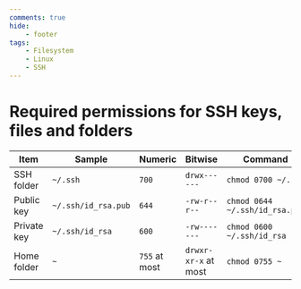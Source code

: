 ```yaml
---
comments: true
hide:
    - footer
tags:
    - Filesystem
    - Linux
    - SSH
---
```

# Required permissions for SSH keys, files and folders

|Item|Sample|Numeric|Bitwise|Command|
|----|------|-------|-------|-------|
|SSH folder|`~/.ssh`|`700`|`drwx------`|`chmod 0700 ~/.ssh`|
|Public key|`~/.ssh/id_rsa.pub`|`644`|`-rw-r--r--`|`chmod 0644 ~/.ssh/id_rsa.pub`|
|Private key|`~/.ssh/id_rsa`|`600`|`-rw-------`|`chmod 0600 ~/.ssh/id_rsa`|
|Home folder|`~`|`755` at most|`drwxr-xr-x` at most|`chmod 0755 ~`|
